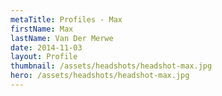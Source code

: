 ```yaml
---
metaTitle: Profiles - Max
firstName: Max
lastName: Van Der Merwe
date: 2014-11-03
layout: Profile
thumbnail: /assets/headshots/headshot-max.jpg
hero: /assets/headshots/headshot-max.jpg
---
```

